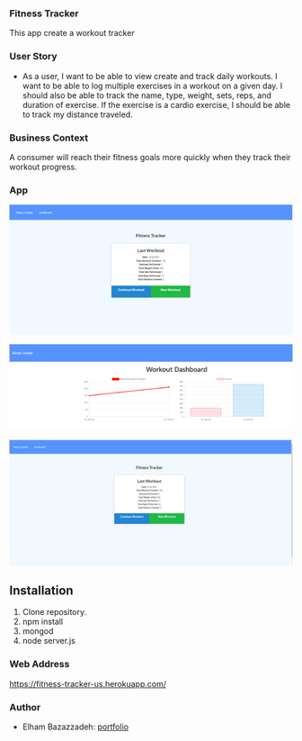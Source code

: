 

### Fitness Tracker

This app create a workout tracker

### User Story

* As a user, I want to be able to view create and track daily workouts. I want to be able to log multiple exercises in a workout on a given day. I should also be able to track the name, type, weight, sets, reps, and duration of exercise. If the exercise is a cardio exercise, I should be able to track my distance traveled.

### Business Context

A consumer will reach their fitness goals more quickly when they track their workout progress.


### App 

<img src="public/img/FirstPage.png" alt="Workout-Tracker"></img>

<img src="./public/img/chart.png" alt="Chart"></img>

![](public/img/Workout-Tracker.gif)

## Installation

1. Clone repository. 
2. npm install
3. mongod
5. node server.js

### Web Address
https://fitness-tracker-us.herokuapp.com/ 


### Author

-  Elham Bazazzadeh: [portfolio]( https://ebazazzadeh.github.io/portfolio/)

